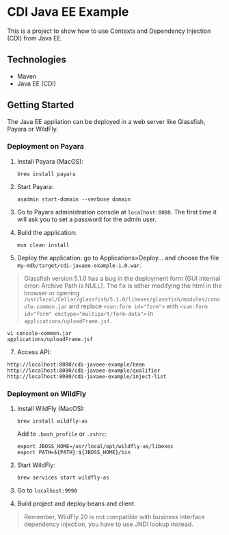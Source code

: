 # CDI Java EE Example

This is a project to show how to use Contexts and Dependency Injection (CDI) from Java EE.

## Technologies

- Maven
- Java EE (CDI)

## Getting Started

The Java EE appliation can be deployed in a web server like Glassfish, Payara or WildFly.

### Deployment on Payara

1. Install Payara (MacOS):

    ```
    brew install payara
    ```

2. Start Payara:

    ```
    asadmin start-domain --verbose domain
    ```
      
3. Go to Payara administration console at `localhost:8080`. The first time it will ask you to set a password for the admin user.                                                                                                             
4. Build the application:

    ```
    mvn clean install
    ```

5. Deploy the application: go to Applications>Deploy... and choose the file 
 `my-mdb/target/cdi-javaee-example-1.0.war`.
 
 >Glassfish version 5.1.0 has a bug in the deployment form (GUI internal error: Archive Path is NULL). 
 >The fix is either modifying the html in the browser or 
 >opening `/usr/local/Cellar/glassfish/5.1.0/libexec/glassfish/modules/console-common.jar` and
 > replace `<sun:form id="form">` with `<sun:form id="form" enctype="multipart/form-data">` in `applications/uploadFrame.jsf`.

 ```
 vi console-common.jar
 applications/uploadFrame.jsf
 ```
        
7. Access API:

```
http://localhost:8080/cdi-javaee-example/bean
http://localhost:8080/cdi-javaee-example/qualifier
http://localhost:8080/cdi-javaee-example/inject-list
```
   
### Deployment on WildFly

1. Install WildFly (MacOS):

    ```
    brew install wildfly-as
    ```
   
   Add to `.bash_profile` or `.zshrc`:
   
    ```
    export JBOSS_HOME=/usr/local/opt/wildfly-as/libexec
    export PATH=${PATH}:${JBOSS_HOME}/bin
    ```
   
2. Start WildFly:

    ```
    brew services start wildfly-as
    ```

3. Go to `localhost:9990`
4. Build project and deploy beans and client. 
>Remember, WildFly 20 is not compatible with business interface dependency injection, 
>you have to use JNDI lookup instead.
   